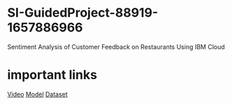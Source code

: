 # SI-GuidedProject-88919-1657886966
Sentiment Analysis of Customer Feedback on Restaurants Using IBM Cloud



# important links
[Video](https://drive.google.com/file/d/1rEbejRUmgFRDHUwL1N7yj7kW5YvigcrP/view?usp=drivesdk)
[Model](https://drive.google.com/file/d/1WNESs78Zaef7-mUkZXby9_2n3w5MJYz_/view?usp=drivesdk)
[Dataset](https://drive.google.com/file/d/1t38NWBhOLfIGnmjHiJ9bcgZwP_f8dIOb/view?usp=drivesdk) 
